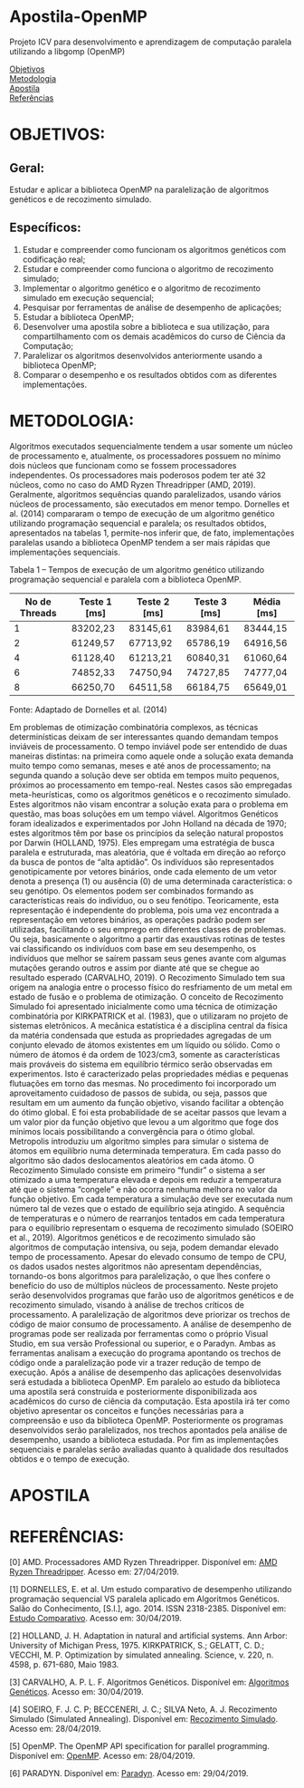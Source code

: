 # Apostila-OpenMP
Projeto ICV para desenvolvimento e aprendizagem de computação paralela utilizando a libgomp (OpenMP)

<a href="#objetivos">Objetivos</a><br>
<a href="#metodologia">Metodologia</a><br>
<a href="#apostila">Apostila</a><br>
<a href="#referencia">Referências</a><br>

<div id="objetivos"></div>

# OBJETIVOS:

## Geral:
  Estudar e aplicar a biblioteca OpenMP na paralelização de algoritmos genéticos e de recozimento simulado.

## Específicos:
  1) Estudar e compreender como funcionam os algoritmos genéticos com codificação real;
  2) Estudar e compreender como funciona o algoritmo de recozimento simulado;
  3) Implementar o algoritmo genético e o algoritmo de recozimento simulado em execução sequencial;
  4) Pesquisar por ferramentas de análise de desempenho de aplicações;
  5) Estudar a biblioteca OpenMP;
  6) Desenvolver uma apostila sobre a biblioteca e sua utilização, para compartilhamento com os demais acadêmicos do curso de Ciência da Computação;
  7) Paralelizar os algoritmos desenvolvidos anteriormente usando a biblioteca OpenMP;
  8) Comparar o desempenho e os resultados obtidos com as diferentes implementações.

<div id="metodologia"></div>

# METODOLOGIA:

  Algoritmos executados sequencialmente tendem a usar somente um núcleo de processamento e, atualmente, os processadores possuem no mínimo dois núcleos que funcionam como se fossem processadores independentes. Os processadores mais poderosos podem ter até 32 núcleos, como no caso do AMD Ryzen Threadripper (AMD, 2019).
  Geralmente, algoritmos sequências quando paralelizados, usando vários núcleos de processamento, são executados em menor tempo. Dornelles et al. (2014) compararam o  tempo de execução de um algoritmo genético utilizando programação sequencial e paralela; os resultados obtidos, apresentados na tabelas 1, permite-nos inferir que, de fato, implementações paralelas usando a biblioteca OpenMP tendem a ser mais rápidas que implementações sequenciais.

Tabela 1 –	Tempos de execução de um algoritmo genético utilizando programação sequencial e paralela com a biblioteca OpenMP.

| No de Threads | Teste 1 [ms] | Teste 2 [ms] | Teste 3 [ms] | Média [ms] |
|---------------|--------------|--------------|--------------|------------|
|1|83202,23|83145,61|83984,61|83444,15|
|2|61249,57|67713,92|65786,19|64916,56|
|4|61128,40|61213,21|60840,31|61060,64|
|6|74852,33|74750,94|74727,85|74777,04|
|8|66250,70|64511,58|66184,75|65649,01|

Fonte: Adaptado de Dornelles et al. (2014)

Em problemas de otimização combinatória complexos, as técnicas determinísticas deixam de ser interessantes quando demandam tempos inviáveis de processamento. O tempo inviável pode ser entendido de duas maneiras distintas: na primeira como aquele onde a solução exata demanda muito tempo como semanas, meses e até anos de processamento; na segunda quando a solução deve ser obtida em tempos muito pequenos, próximos ao processamento em tempo-real.
Nestes casos são empregadas meta-heurísticas, como os algoritmos genéticos e o recozimento simulado. Estes algoritmos não visam encontrar a solução exata para o problema em questão, mas boas soluções em um tempo viável. 
Algoritmos Genéticos foram idealizados e experimentados por John Holland na década de 1970; estes algoritmos têm por base os princípios da seleção natural propostos por Darwin (HOLLAND, 1975). Eles empregam uma estratégia de busca paralela e estruturada, mas aleatória, que é voltada em direção ao reforço da busca de pontos de “alta aptidão”. Os indivíduos são representados genotipicamente por vetores binários, onde cada elemento de um vetor denota a presença (1) ou ausência (0) de uma determinada característica: o seu genótipo. Os elementos podem ser combinados formando as características reais do indivíduo, ou o seu fenótipo. Teoricamente, esta representação é independente do problema, pois uma vez encontrada a representação em vetores binários, as operações padrão podem ser utilizadas, facilitando o seu emprego em diferentes classes de problemas. Ou seja, basicamente o algoritmo a partir das exaustivas rotinas de testes vai classificando os indivíduos com base em seu desempenho, os indivíduos que melhor se saírem passam seus genes avante com algumas mutações gerando outros e assim por diante até que se chegue ao resultado esperado (CARVALHO, 2019).
O Recozimento Simulado tem sua origem na analogia entre o processo físico do resfriamento de um metal em estado de fusão e o problema de otimização. O conceito de Recozimento Simulado foi apresentado inicialmente como uma técnica de otimização combinatória por KIRKPATRICK et al. (1983), que o utilizaram no projeto de sistemas eletrônicos.
A mecânica estatística é a disciplina central da física da matéria condensada que estuda as propriedades agregadas de um conjunto elevado de átomos existentes em um líquido ou sólido. Como o número de átomos é da ordem de 1023/cm3, somente as características mais prováveis do sistema em equilíbrio térmico serão observadas em experimentos. Isto é caracterizado pelas propriedades médias e pequenas flutuações em torno das mesmas. No procedimento foi incorporado um aproveitamento cuidadoso de passos de subida, ou seja, passos que resultam em um aumento da função objetivo, visando facilitar a obtenção do ótimo global. E foi esta probabilidade de se aceitar passos que levam a um valor pior da função objetivo que levou a um algoritmo que foge dos mínimos locais possibilitando a convergência para o ótimo global. Metropolis introduziu um algoritmo simples para simular o sistema de átomos em equilíbrio numa determinada temperatura. Em cada passo do algoritmo são dados deslocamentos aleatórios em cada átomo. O Recozimento Simulado consiste em primeiro “fundir” o sistema a ser otimizado a uma temperatura elevada e depois em reduzir a temperatura até que o sistema “congele” e não ocorra nenhuma melhora no valor da função objetivo. Em cada temperatura a simulação deve ser executada num número tal de vezes que o estado de equilíbrio seja atingido. A sequência de temperaturas e o número de rearranjos tentados em cada temperatura para o equilíbrio representam o esquema de recozimento simulado (SOEIRO et al., 2019).
	Algoritmos genéticos e de recozimento simulado são algoritmos de computação intensiva, ou seja, podem demandar elevado tempo de processamento. Apesar do elevado consumo de tempo de CPU, os dados usados nestes algoritmos não apresentam dependências, tornando-os bons algoritmos para paralelização, o que lhes confere o benefício do uso de múltiplos núcleos de processamento.
Neste projeto serão desenvolvidos programas que farão uso de algoritmos genéticos e de recozimento simulado, visando à análise de trechos críticos de processamento. A paralelização de algoritmos deve priorizar os trechos de código de maior consumo de processamento. A análise de desempenho de programas pode ser realizada por ferramentas como o próprio Visual Studio, em sua versão Professional ou superior, e o Paradyn. Ambas as ferramentas analisam a execução do programa apontando os trechos de código onde a paralelização pode vir a trazer redução de tempo de execução.
Após a análise de desempenho das aplicações desenvolvidas será estudada a biblioteca OpenMP. Em paralelo ao estudo da biblioteca uma apostila será construída e posteriormente disponibilizada aos acadêmicos do curso de ciência da computação. Esta apostila irá ter como objetivo apresentar os conceitos e funções necessárias para a compreensão e uso da biblioteca OpenMP.
Posteriormente os programas desenvolvidos serão paralelizados, nos trechos apontados pela análise de desempenho, usando a biblioteca estudada. Por fim as implementações sequenciais e paralelas serão avaliadas quanto à qualidade dos resultados obtidos e o tempo de execução.


<div id="apostila"></div>

# APOSTILA


<div id="referencia"></div>

# REFERÊNCIAS:

[0] AMD. Processadores AMD Ryzen Threadripper. Disponível em: <a href="https://www.amd.com/pt/products/ryzen-threadripper">AMD Ryzen Threadripper</a>. Acesso em: 27/04/2019.<br>

[1] DORNELLES, E. et al. Um estudo comparativo de desempenho utilizando programação sequencial VS paralela aplicado em Algoritmos Genéticos. Salão do Conhecimento, [S.l.], ago. 2014. ISSN 2318-2385. Disponível em: <a href="https://www.publicacoeseventos.unijui.edu.br/index.php/salaoconhecimento/article/view/3409">Estudo Comparativo</a>. Acesso em: 30/04/2019.<br>

[2] HOLLAND, J. H. Adaptation in natural and artificial systems. Ann Arbor: University of Michigan Press, 1975.
KIRKPATRICK, S.; GELATT, C. D.; VECCHI, M. P. Optimization by simulated annealing. Science, v. 220, n. 4598, p. 671-680, Maio 1983.<br>

[3] CARVALHO, A. P. L. F. Algoritmos Genéticos. Disponível em: <a href="<http://conteudo.icmc.usp.br/ pessoas/andre/research/genetic/>">Algoritmos Genéticos</a>. Acesso em: 30/04/2019.<br>

[4] SOEIRO, F. J. C. P; BECCENERI, J. C.; SILVA Neto, A. J. Recozimento Simulado (Simulated Annealing). Disponível em: <a href="mtc-m16d.sid.inpe.br/archive.cgi/sid.inpe.br/mtc-m19@80/2010/ 01.20.19.25">Recozimento Simulado</a>. Acesso em: 28/04/2019.<br>

[5] OpenMP. The OpenMP API specification for parallel programming. Disponível em: <a href="https://www.openmp.org/">OpenMP</a>. Acesso em: 28/04/2019.<br>

[6] PARADYN. Disponível em: <a href="http://www.paradyn.org/index.html">Paradyn</a>. Acesso em: 29/04/2019.<br>

